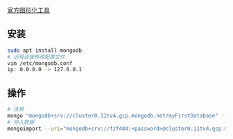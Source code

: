 <!-- 
title: MongoDB
sort: 
--> 

[官方图形化工具](https://www.mongodb.com/try/download/compass)

## 安装

```bash
sudo apt install mongodb
# 远程连接修改配置文件
vim /etc/mongodb.conf
ip: 0.0.0.0 -> 127.0.0.1
```

## 操作

```bash
# 连接
mongo "mongodb+srv://cluster0.11tv4.gcp.mongodb.net/myFirstDatabase" --username fzf404 
# 导入数据
mongoimport --uri="mongodb+srv://fzf404:<password>@cluster0.11tv4.gcp.mongodb.net/test"  -c product products.json
```


